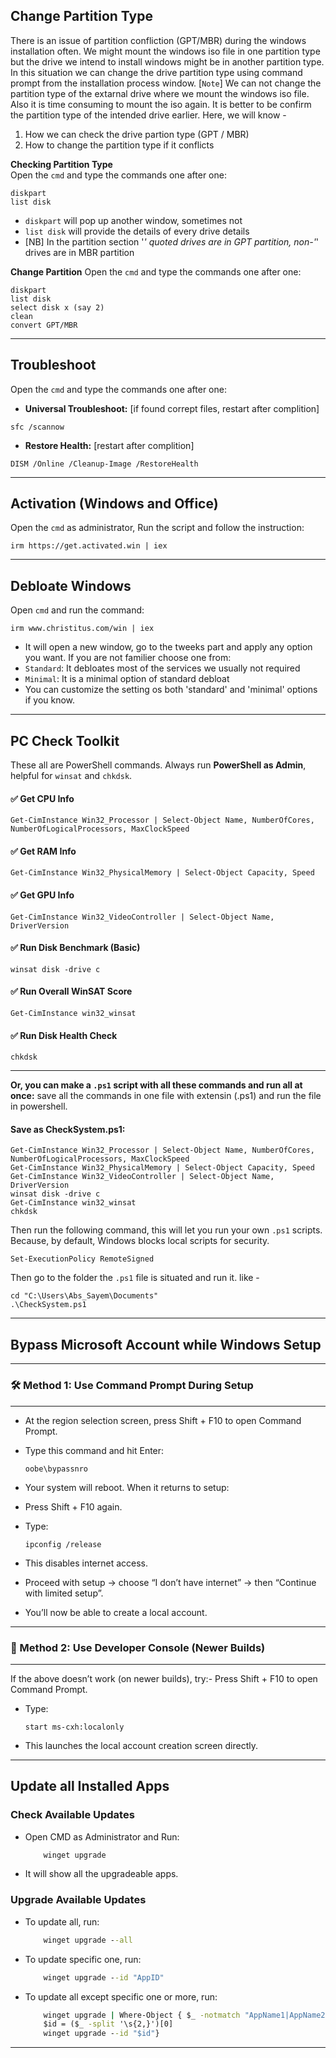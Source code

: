 ## **Change Partition Type**
There is an issue of partition confliction (GPT/MBR) during the windows installation often. We might mount the windows iso file in one partition type but the drive we intend to install windows might be in another partition type. In this situation we can change the drive partition type using command prompt from the installation process window. [`Note`] We can not change the partition type of the extarnal drive where we mount the windows iso file. Also it is time consuming to mount the iso again. It is better to be confirm the partition type of the intended drive earlier. Here, we will know - <br>
1. How we can check the drive partion type (GPT / MBR) <br>
2. How to change the partition type if it conflicts

**Checking Partition Type**<br>
Open the `cmd` and type the commands one after one: 
```
diskpart 
list disk
```
* `diskpart` will pop up another window, sometimes not
* `list disk` will provide the details of every drive details
* [NB] In the partition section '*' quoted drives are in GPT partition, non-'*' drives are in MBR partition

**Change Partition**
Open the `cmd` and type the commands one after one:
```
diskpart
list disk
select disk x (say 2) 
clean
convert GPT/MBR
```
---

## **Troubleshoot**
Open the `cmd` and type the commands one after one:
* **Universal Troubleshoot:** [if found corrept files, restart after complition]
```
sfc /scannow
```
* **Restore Health:** [restart after complition]
```
DISM /Online /Cleanup-Image /RestoreHealth
```
---

## **Activation (Windows and Office)**
Open the `cmd` as administrator, Run the script and follow the instruction:
```
irm https://get.activated.win | iex
```
---

## **Debloate Windows**
Open `cmd` and run the command:
```
irm www.christitus.com/win | iex
```
* It will open a new window, go to the tweeks part and apply any option you want. If you are not familier choose one from:
* `Standard`: It debloates most of the services we usually not required
* `Minimal`: It is a minimal option of standard debloat
* You can customize the setting os both 'standard' and 'minimal' options if you know.

---

## **PC Check Toolkit**
These all are PowerShell commands. Always run **PowerShell as Admin**, helpful for `winsat` and `chkdsk`.

#### ✅ Get CPU Info
```
Get-CimInstance Win32_Processor | Select-Object Name, NumberOfCores, NumberOfLogicalProcessors, MaxClockSpeed
```
#### ✅ Get RAM Info
```
Get-CimInstance Win32_PhysicalMemory | Select-Object Capacity, Speed
```
#### ✅ Get GPU Info
```
Get-CimInstance Win32_VideoController | Select-Object Name, DriverVersion
```
#### ✅ Run Disk Benchmark (Basic)
```
winsat disk -drive c
```
#### ✅ Run Overall WinSAT Score
```
Get-CimInstance win32_winsat
```
#### ✅ Run Disk Health Check
```
chkdsk
```
---

**Or, you can make a `.ps1` script with all these commands and run all at once:** save all the commands in one file with extensin (.ps1) and run the file in powershell.

#### Save as CheckSystem.ps1:
```
Get-CimInstance Win32_Processor | Select-Object Name, NumberOfCores, NumberOfLogicalProcessors, MaxClockSpeed
Get-CimInstance Win32_PhysicalMemory | Select-Object Capacity, Speed
Get-CimInstance Win32_VideoController | Select-Object Name, DriverVersion
winsat disk -drive c
Get-CimInstance win32_winsat
chkdsk
```
Then run the following command, this will let you run your own `.ps1` scripts. Because, by default, Windows blocks local scripts for security.
```
Set-ExecutionPolicy RemoteSigned
```
Then go to the folder the `.ps1` file is situated and run it. like -
```
cd "C:\Users\Abs_Sayem\Documents"
.\CheckSystem.ps1
```
---

## **Bypass Microsoft Account while Windows Setup**
---

### **🛠️ Method 1: Use Command Prompt During Setup**
---
- At the region selection screen, press Shift + F10 to open Command Prompt.
- Type this command and hit Enter:

    ```
    oobe\bypassnro
    ```

- Your system will reboot. When it returns to setup:
- Press Shift + F10 again.
- Type:

    ```
    ipconfig /release
    ```

- This disables internet access.
- Proceed with setup → choose “I don’t have internet” → then “Continue with limited setup”.
- You’ll now be able to create a local account.
---

### **🧪 Method 2: Use Developer Console (Newer Builds)**
---
If the above doesn’t work (on newer builds), try:- Press Shift + F10 to open Command Prompt.
- Type:

    ```
    start ms-cxh:localonly
    ```

- This launches the local account creation screen directly.
---

## Update all Installed Apps
### Check Available Updates
- Open CMD as Administrator and Run:
    ```cmd
        winget upgrade
    ```
- It will show all the upgradeable apps.
### Upgrade Available Updates
- To update all, run:
    ```cmd
        winget upgrade --all
    ```
- To update specific one, run:
    ```cmd
        winget upgrade --id "AppID"
    ```
- To update all except specific one or more, run:
    ```cmd
        winget upgrade | Where-Object { $_ -notmatch "AppName1|AppName2" } | ForEach-Object {
        $id = ($_ -split '\s{2,}')[0]
        winget upgrade --id "$id"}
    ```
---